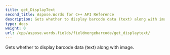 ```yaml
---
title: get_DisplayText
second_title: Aspose.Words for C++ API Reference
description: Gets whether to display barcode data (text) along with image. 
type: docs
weight: 0
url: /cpp/aspose.words.fields/fieldmergebarcode/get_displaytext/
---
```


Gets whether to display barcode data (text) along with image. 

